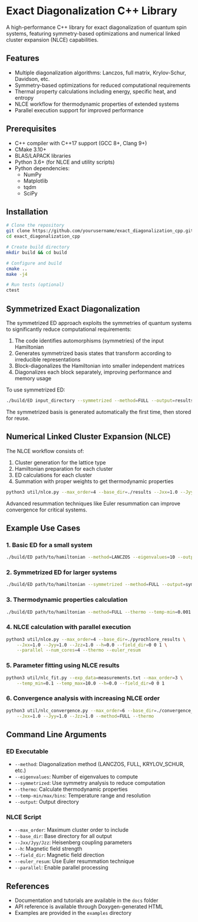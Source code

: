 # Exact Diagonalization C++ Library

A high-performance C++ library for exact diagonalization of quantum spin systems, featuring symmetry-based optimizations and numerical linked cluster expansion (NLCE) capabilities.

## Features

- Multiple diagonalization algorithms: Lanczos, full matrix, Krylov-Schur, Davidson, etc.
- Symmetry-based optimizations for reduced computational requirements
- Thermal property calculations including energy, specific heat, and entropy
- NLCE workflow for thermodynamic properties of extended systems
- Parallel execution support for improved performance

## Prerequisites

- C++ compiler with C++17 support (GCC 8+, Clang 9+)
- CMake 3.10+
- BLAS/LAPACK libraries
- Python 3.6+ (for NLCE and utility scripts)
- Python dependencies:
    - NumPy
    - Matplotlib
    - tqdm
    - SciPy

## Installation

```bash
# Clone the repository
git clone https://github.com/yourusername/exact_diagonalization_cpp.git
cd exact_diagonalization_cpp

# Create build directory
mkdir build && cd build

# Configure and build
cmake ..
make -j4

# Run tests (optional)
ctest
```

## Symmetrized Exact Diagonalization

The symmetrized ED approach exploits the symmetries of quantum systems to significantly reduce computational requirements:

1. The code identifies automorphisms (symmetries) of the input Hamiltonian
2. Generates symmetrized basis states that transform according to irreducible representations
3. Block-diagonalizes the Hamiltonian into smaller independent matrices
4. Diagonalizes each block separately, improving performance and memory usage

To use symmetrized ED:

```bash
./build/ED input_directory --symmetrized --method=FULL --output=results
```

The symmetrized basis is generated automatically the first time, then stored for reuse.

## Numerical Linked Cluster Expansion (NLCE)

The NLCE workflow consists of:

1. Cluster generation for the lattice type
2. Hamiltonian preparation for each cluster
3. ED calculations for each cluster
4. Summation with proper weights to get thermodynamic properties

```bash
python3 util/nlce.py --max_order=4 --base_dir=./results --Jxx=1.0 --Jyy=1.0 --Jzz=1.0 --thermo
```

Advanced resummation techniques like Euler resummation can improve convergence for critical systems.

## Example Use Cases

### 1. Basic ED for a small system

```bash
./build/ED path/to/hamiltonian --method=LANCZOS --eigenvalues=10 --output=output_dir
```

### 2. Symmetrized ED for larger systems

```bash
./build/ED path/to/hamiltonian --symmetrized --method=FULL --output=symmetrized_results
```

### 3. Thermodynamic properties calculation

```bash
./build/ED path/to/hamiltonian --method=FULL --thermo --temp-min=0.001 --temp-max=20.0 --temp-bins=100
```

### 4. NLCE calculation with parallel execution

```bash
python3 util/nlce.py --max_order=4 --base_dir=./pyrochlore_results \
    --Jxx=1.0 --Jyy=1.0 --Jzz=1.0 --h=0.0 --field_dir=0 0 1 \
    --parallel --num_cores=4 --thermo --euler_resum
```

### 5. Parameter fitting using NLCE results

```bash
python3 util/nlc_fit.py --exp_data=measurements.txt --max_order=3 \
    --temp_min=0.1 --temp_max=10.0 --h=0.0 --field_dir=0 0 1
```

### 6. Convergence analysis with increasing NLCE order

```bash
python3 util/nlc_convergence.py --max_order=6 --base_dir=./convergence_study \
    --Jxx=1.0 --Jyy=1.0 --Jzz=1.0 --method=FULL --thermo
```

## Command Line Arguments

### ED Executable

- `--method`: Diagonalization method (LANCZOS, FULL, KRYLOV_SCHUR, etc.)
- `--eigenvalues`: Number of eigenvalues to compute
- `--symmetrized`: Use symmetry analysis to reduce computation
- `--thermo`: Calculate thermodynamic properties
- `--temp-min/max/bins`: Temperature range and resolution
- `--output`: Output directory

### NLCE Script

- `--max_order`: Maximum cluster order to include
- `--base_dir`: Base directory for all output
- `--Jxx/Jyy/Jzz`: Heisenberg coupling parameters
- `--h`: Magnetic field strength
- `--field_dir`: Magnetic field direction
- `--euler_resum`: Use Euler resummation technique
- `--parallel`: Enable parallel processing

## References

- Documentation and tutorials are available in the `docs` folder
- API reference is available through Doxygen-generated HTML
- Examples are provided in the `examples` directory